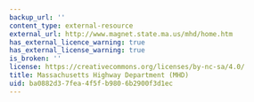 ```yaml
---
backup_url: ''
content_type: external-resource
external_url: http://www.magnet.state.ma.us/mhd/home.htm
has_external_licence_warning: true
has_external_license_warning: true
is_broken: ''
license: https://creativecommons.org/licenses/by-nc-sa/4.0/
title: Massachusetts Highway Department (MHD)
uid: ba0882d3-7fea-4f5f-b980-6b2900f3d1ec
---
```

